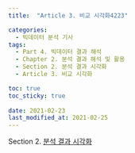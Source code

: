 ```yaml
---
title:  "Article 3. 비교 시각화4223"

categories:
  - 빅데이터 분석 기사
tags: 
  - Part 4. 빅데이터 결과 해석
  - Chapter 2. 분석 결과 해석 및 활용
  - Section 2. 분석 결과 시각화
  - Article 3. 비교 시각화

toc: true
toc_sticky: true
 
date: 2021-02-23
last_modified_at: 2021-02-25
---
```


Section 2. [분석 결과 시각화]()